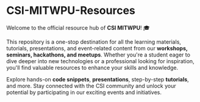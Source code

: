 # **CSI-MITWPU-Resources**  
Welcome to the official resource hub of **CSI MITWPU**! 🎓  

This repository is a one-stop destination for all the learning materials, tutorials, presentations, and event-related content from our **workshops, seminars, hackathons, and meetups**. Whether you're a student eager to dive deeper into new technologies or a professional looking for inspiration, you'll find valuable resources to enhance your skills and knowledge.              
     
Explore hands-on **code snippets**, **presentations**, step-by-step **tutorials**, and more. Stay connected with the CSI community and unlock your potential by participating in our exciting events and initiatives.
